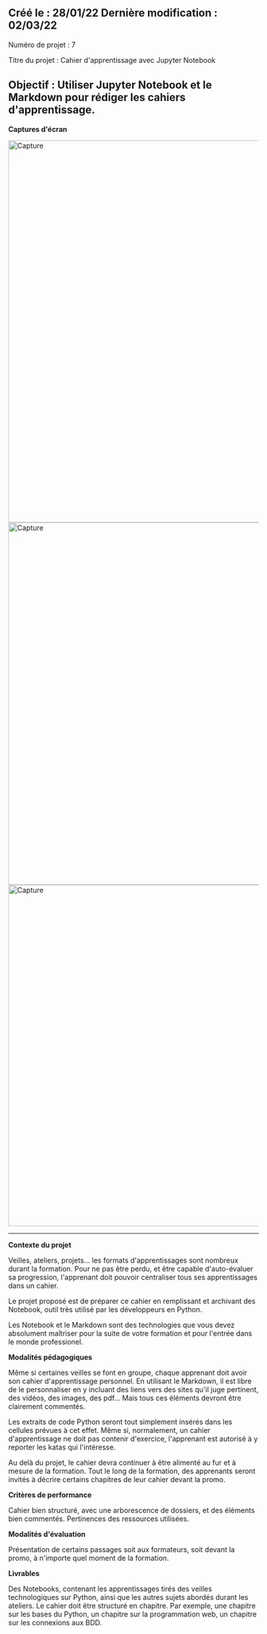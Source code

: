 Créé le : 28/01/22 
Dernière modification : 02/03/22
----------------------------------------------------------------------------------------------------------------------------------------------------------------------------

Numéro de projet : 7  <br>

Titre du projet : Cahier d'apprentissage avec Jupyter Notebook  <br>

Objectif : Utiliser Jupyter Notebook et le Markdown pour rédiger les cahiers d'apprentissage.
-----------------------------------------------------------------------------------------------------------------------------------------------------------------------------
**Captures d'écran** 

<img width="769" alt="Capture" src="https://user-images.githubusercontent.com/95342688/151577021-74b02a8c-c1b5-4bec-b1c0-df00d1f7f16d.PNG">

<img width="729" alt="Capture" src="https://user-images.githubusercontent.com/95342688/151577221-2af71126-68aa-4c17-900c-ee7db3aea1be.PNG">

<img width="687" alt="Capture" src="https://user-images.githubusercontent.com/95342688/151577698-dc853f07-e499-462b-ab44-a8fdfb008b1e.PNG">

-----------------------------------------------------------------------------------------------------------------------------------------------------------------------------

**Contexte du projet**

Veilles, ateliers, projets... les formats d'apprentissages sont nombreux durant la formation. Pour ne pas être perdu, et être capable d'auto-évaluer sa progression, 
l'apprenant doit pouvoir centraliser tous ses apprentissages dans un cahier.

Le projet proposé est de préparer ce cahier en remplissant et archivant des Notebook, outil très utilisé par les développeurs en Python.

Les Notebook et le Markdown sont des technologies que vous devez absolument maîtriser pour la suite de votre formation et pour l'entrée dans le monde professionel.



**Modalités pédagogiques**

Même si certaines veilles se font en groupe, chaque apprenant doit avoir son cahier d'apprentissage personnel. En utilisant le Markdown, il est libre de le personnaliser 
en y incluant des liens vers des sites qu'il juge pertinent, des vidéos, des images, des pdf... Mais tous ces éléments devront être clairement commentés.

Les extraits de code Python seront tout simplement insérés dans les cellules prévues à cet effet. Même si, normalement, un cahier d'apprentissage ne doit pas contenir
d'exercice, l'apprenant est autorisé à y reporter les katas qui l'intéresse.

Au delà du projet, le cahier devra continuer à être alimenté au fur et à mesure de la formation. Tout le long de la formation, des apprenants seront invités à décrire 
certains chapitres de leur cahier devant la promo.



**Critères de performance**

Cahier bien structuré, avec une arborescence de dossiers, et des éléments bien commentés. Pertinences des ressources utilisées.



**Modalités d'évaluation**

Présentation de certains passages soit aux formateurs, soit devant la promo, à n'importe quel moment de la formation.



**Livrables**

Des Notebooks, contenant les apprentissages tirés des veilles technologiques sur Python, ainsi que les autres sujets abordés durant les ateliers.
Le cahier doit être structuré en chapitre. Par exemple, une chapitre sur les bases du Python, un chapitre sur la programmation web, un chapitre sur les connexions aux BDD.
